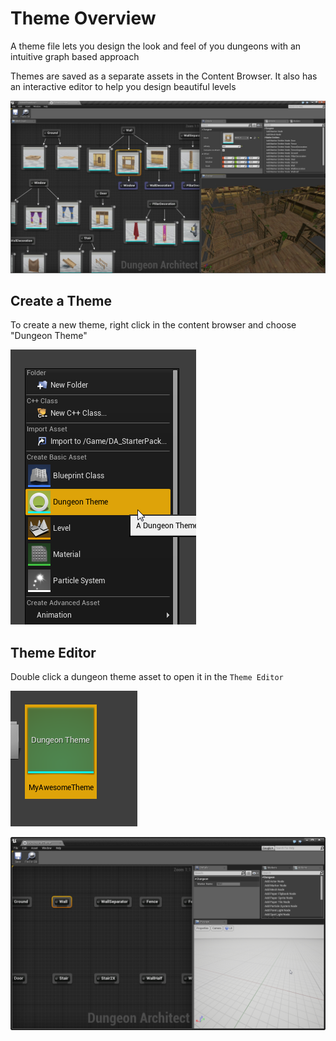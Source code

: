 Theme Overview
==============

A theme file lets you design the look and feel of you dungeons with an intuitive graph based approach

Themes are saved as a separate assets in the Content Browser.  It also has an interactive editor to help you design beautiful levels

![An example theme](../assets/images/theme_file_example.jpg)

Create a Theme
--------------
To create a new theme, right click in the content browser and choose "Dungeon Theme"

![Create a dungeon theme](../assets/images/create_dungeon_theme_menu.png)


Theme Editor
------------
Double click a dungeon theme asset to open it in the `Theme Editor`

![A theme asset file](../assets/images/theme_file_asset.png)


![Dungeon Architect Theme Editor](../assets/images/theme_editor_empty.png)
